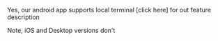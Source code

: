 Yes, our android app supports local terminal [click here] for out feature description

Note, iOS and Desktop versions don't
